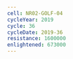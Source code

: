 ```yaml
---
cell: NR02-GOLF-04
cycleYear: 2019
cycle: 36
cycleDate: 2019-36
resistance: 1600000
enlightened: 673000
---
```

